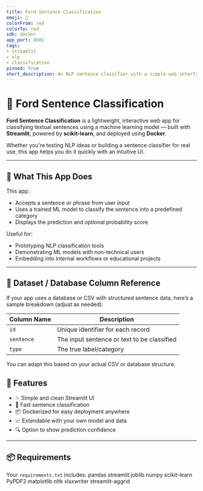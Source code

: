 ```yaml
---
title: Ford Sentence Classification
emoji: 🚀
colorFrom: red
colorTo: red
sdk: docker
app_port: 8501
tags:
- streamlit
- nlp
- classification
pinned: true
short_description: An NLP sentence classifier with a simple web interface built using Streamlit and Docker
---
```


# 🚀 Ford Sentence Classification

**Ford Sentence Classification** is a lightweight, interactive web app for classifying textual sentences using a machine learning model — built with **Streamlit**, powered by **scikit-learn**, and deployed using **Docker**.

Whether you're testing NLP ideas or building a sentence classifier for real use, this app helps you do it quickly with an intuitive UI.

---

## 📘 What This App Does

This app:
- Accepts a sentence or phrase from user input
- Uses a trained ML model to classify the sentence into a predefined category
- Displays the prediction and optional probability score

Useful for:
- Prototyping NLP classification tools
- Demonstrating ML models with non-technical users
- Embedding into internal workflows or educational projects

---

## 🧩 Dataset / Database Column Reference

If your app uses a database or CSV with structured sentence data, here’s a sample breakdown (adjust as needed):

| Column Name       | Description                                        |
|-------------------|----------------------------------------------------|
| `id`              | Unique identifier for each record                  |
| `sentence`        | The input sentence or text to be classified        |
| `type `           | The true label/category                            |

You can adapt this based on your actual CSV or database structure.


## 🎯 Features

- ✨ Simple and clean Streamlit UI
- 🧠 Fast sentence classification
- 📦 Dockerized for easy deployment anywhere
- 📈 Extendable with your own model and data
- 🔍 Option to show prediction confidence

---

## 📦 Requirements

Your `requirements.txt` includes:
pandas
streamlit
joblib
numpy
scikit-learn
PyPDF2
matplotlib
nltk
xlsxwriter
streamlit-aggrid
